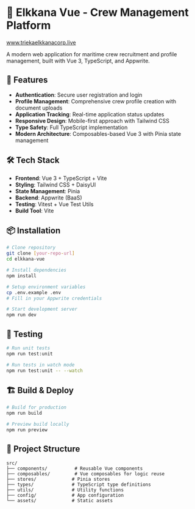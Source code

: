 # 🚢 Elkkana Vue - Crew Management Platform

www.triekaelkkanacorp.live

A modern web application for maritime crew recruitment and profile management, built with Vue 3, TypeScript, and Appwrite.

## 🚀 Features

- **Authentication**: Secure user registration and login
- **Profile Management**: Comprehensive crew profile creation with document uploads
- **Application Tracking**: Real-time application status updates
- **Responsive Design**: Mobile-first approach with Tailwind CSS
- **Type Safety**: Full TypeScript implementation
- **Modern Architecture**: Composables-based Vue 3 with Pinia state management

## 🛠️ Tech Stack

- **Frontend**: Vue 3 + TypeScript + Vite
- **Styling**: Tailwind CSS + DaisyUI
- **State Management**: Pinia
- **Backend**: Appwrite (BaaS)
- **Testing**: Vitest + Vue Test Utils
- **Build Tool**: Vite

## 📦 Installation

```bash
# Clone repository
git clone [your-repo-url]
cd elkkana-vue

# Install dependencies
npm install

# Setup environment variables
cp .env.example .env
# Fill in your Appwrite credentials

# Start development server
npm run dev
```

## 🧪 Testing

```bash
# Run unit tests
npm run test:unit

# Run tests in watch mode
npm run test:unit -- --watch
```

## 🏗️ Build & Deploy

```bash
# Build for production
npm run build

# Preview build locally
npm run preview
```

## 📁 Project Structure

```
src/
├── components/          # Reusable Vue components
├── composables/         # Vue composables for logic reuse
├── stores/             # Pinia stores
├── types/              # TypeScript type definitions
├── utils/              # Utility functions
├── config/             # App configuration
└── assets/             # Static assets
```
